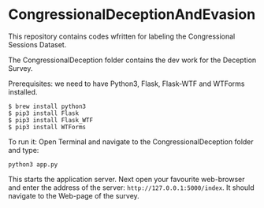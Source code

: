 # CongressionalDeceptionAndEvasion

This repository contains codes wfritten for labeling the Congressional Sessions Dataset.

The CongressionalDeception folder contains the dev work for the Deception Survey.

Prerequisites: we need to have Python3, Flask, Flask-WTF and WTForms installed.

```
$ brew install python3
$ pip3 install Flask
$ pip3 install Flask_WTF
$ pip3 install WTForms
```

To run it: Open Terminal and navigate to the CongressionalDeception folder and type:

```
python3 app.py
```

This starts the application server. Next open your favourite web-browser and enter the address of the server: `http://127.0.0.1:5000/index`. It should navigate to the Web-page of the survey.

